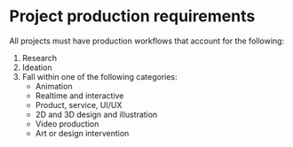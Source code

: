 # Project production requirements

All projects must have production workflows that account for the following:

1. Research
2. Ideation
3. Fall within one of the following categories:
   * Animation
   * Realtime and interactive
   * Product, service, UI/UX
   * 2D and 3D design and illustration
   * Video production
   * Art or design intervention



